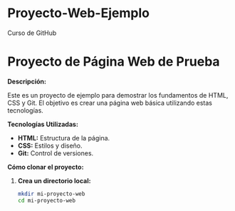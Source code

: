 # Proyecto-Web-Ejemplo
Curso de GitHub
# Proyecto de Página Web de Prueba

**Descripción:**

Este es un proyecto de ejemplo para demostrar los fundamentos de HTML, CSS y Git. El objetivo es crear una página web básica utilizando estas tecnologías.

**Tecnologías Utilizadas:**

* **HTML:** Estructura de la página.
* **CSS:** Estilos y diseño.
* **Git:** Control de versiones.

**Cómo clonar el proyecto:**

1. **Crea un directorio local:**
   ```bash
   mkdir mi-proyecto-web
   cd mi-proyecto-web
